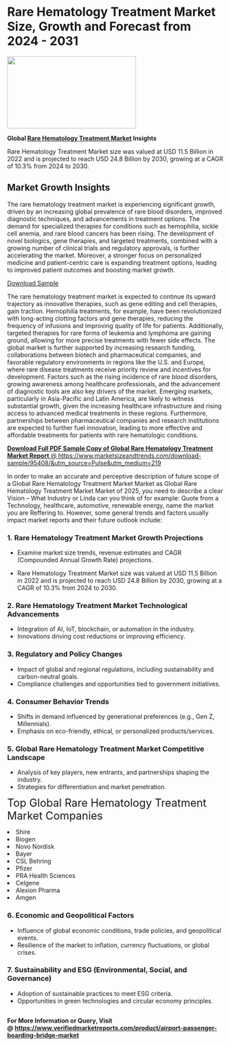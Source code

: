 <H1>Rare Hematology Treatment Market Size, Growth and Forecast from 2024 - 2031</H1><img class="aligncenter size-medium wp-image-584254" src="https://thirdeyenews.in/wp-content/uploads/2024/09/Global-Market-Research-300x168.jpeg" alt="" width="300" height="168" /><p><strong>Global&nbsp;<a href="https://www.marketsizeandtrends.com/download-sample/95408/&amp;utm_source=Pulse&amp;utm_medium=219">Rare Hematology Treatment Market</a> Insights</strong></p><p>Rare Hematology Treatment Market size was valued at USD 11.5 Billion in 2022 and is projected to reach USD 24.8 Billion by 2030, growing at a CAGR of 10.3% from 2024 to 2030.</p><p><h2>Market Growth Insights</h2> <p>The rare hematology treatment market is experiencing significant growth, driven by an increasing global prevalence of rare blood disorders, improved diagnostic techniques, and advancements in treatment options. The demand for specialized therapies for conditions such as hemophilia, sickle cell anemia, and rare blood cancers has been rising. The development of novel biologics, gene therapies, and targeted treatments, combined with a growing number of clinical trials and regulatory approvals, is further accelerating the market. Moreover, a stronger focus on personalized medicine and patient-centric care is expanding treatment options, leading to improved patient outcomes and boosting market growth.</p> <p><a href="#">Download Sample</a></p> <p>The rare hematology treatment market is expected to continue its upward trajectory as innovative therapies, such as gene editing and cell therapies, gain traction. Hemophilia treatments, for example, have been revolutionized with long-acting clotting factors and gene therapies, reducing the frequency of infusions and improving quality of life for patients. Additionally, targeted therapies for rare forms of leukemia and lymphoma are gaining ground, allowing for more precise treatments with fewer side effects. The global market is further supported by increasing research funding, collaborations between biotech and pharmaceutical companies, and favorable regulatory environments in regions like the U.S. and Europe, where rare disease treatments receive priority review and incentives for development. Factors such as the rising incidence of rare blood disorders, growing awareness among healthcare professionals, and the advancement of diagnostic tools are also key drivers of the market. Emerging markets, particularly in Asia-Pacific and Latin America, are likely to witness substantial growth, given the increasing healthcare infrastructure and rising access to advanced medical treatments in these regions. Furthermore, partnerships between pharmaceutical companies and research institutions are expected to further fuel innovation, leading to more effective and affordable treatments for patients with rare hematologic conditions. <p><a href="#"></p><p><span class=""><strong>Download Full PDF Sample Copy of Global Rare Hematology Treatment Market Report</strong> @ <a href="https://www.marketsizeandtrends.com/download-sample/95408/&amp;utm_source=Pulse&amp;utm_medium=219" target="_blank">https://www.marketsizeandtrends.com/download-sample/95408/&amp;utm_source=Pulse&amp;utm_medium=219</a></span></p><p>In order to make an accurate and perceptive description of future scope of a Global&nbsp;Rare Hematology Treatment Market Market as Global&nbsp;Rare Hematology Treatment Market Market of 2025, you need to describe a clear Vision &ndash; What Industry or Linda can you think of for example: Quote from a Technology, healthcare, automotive, renewable energy, name the market you are Reffering to. However, some general trends and factors usually impact market reports and their future outlook include:</p><h3>1.&nbsp;<strong>Rare Hematology Treatment Market Growth Projections</strong></h3><ul><li>Examine market size trends, revenue estimates and CAGR (Compounded Annual Growth Rate) projections.</li><li><p>Rare Hematology Treatment Market size was valued at USD 11.5 Billion in 2022 and is projected to reach USD 24.8 Billion by 2030, growing at a CAGR of 10.3% from 2024 to 2030.</p></li></ul><h3>2.&nbsp;<strong>Rare Hematology Treatment Market Technological Advancements</strong></h3><ul><li>Integration of AI, IoT, blockchain, or automation in the industry.</li><li>Innovations driving cost reductions or improving efficiency.</li></ul><h3>3.&nbsp;<strong>Regulatory and Policy Changes</strong></h3><ul><li>Impact of global and regional regulations, including sustainability and carbon-neutral goals.</li><li>Compliance challenges and opportunities tied to government initiatives.</li></ul><h3>4.&nbsp;<strong>Consumer Behavior Trends</strong></h3><ul><li>Shifts in demand influenced by generational preferences (e.g., Gen Z, Millennials).</li><li>Emphasis on eco-friendly, ethical, or personalized products/services.</li></ul><h3>5.&nbsp;<strong>Global Rare Hematology Treatment Market Competitive Landscape</strong></h3><ul><li>Analysis of key players, new entrants, and partnerships shaping the industry.</li><li>Strategies for differentiation and market penetration.</li></ul><p data-pm-slice="1 1 []"><span style="color: inherit; font-family: inherit; font-size: 25px;">Top Global Rare Hematology Treatment Market Companies</span></p><div class="" data-test-id=""><p><li>Shire</li><li> Biogen</li><li> Novo Nordisk</li><li> Bayer</li><li> CSL Behring</li><li> Pfizer</li><li> PRA Health Sciences</li><li> Celgene</li><li> Alexion Pharma</li><li> Amgen</li></p></div><h3>6.&nbsp;<strong>Economic and Geopolitical Factors</strong></h3><ul><li>Influence of global economic conditions, trade policies, and geopolitical events.</li><li>Resilience of the market to inflation, currency fluctuations, or global crises.</li></ul><h3>7.&nbsp;<strong>Sustainability and ESG (Environmental, Social, and Governance)</strong></h3><ul><li>Adoption of sustainable practices to meet ESG criteria.</li><li>Opportunities in green technologies and circular economy principles.</li></ul><h2><strong style="font-size: 14px;">For More Information or Query, Visit @&nbsp;</strong><a style="background-color: #ffffff; font-size: 14px;" href="https://www.marketsizeandtrends.com/report/rare-hematology-treatment-market/" target="_blank">https://www.verifiedmarketreports.com/product/airport-passenger-boarding-bridge-market</a></h2>
